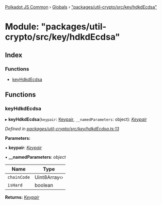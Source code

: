 [Polkadot JS Common](../README.md) › [Globals](../globals.md) › ["packages/util-crypto/src/key/hdkdEcdsa"](_packages_util_crypto_src_key_hdkdecdsa_.md)

# Module: "packages/util-crypto/src/key/hdkdEcdsa"

## Index

### Functions

* [keyHdkdEcdsa](_packages_util_crypto_src_key_hdkdecdsa_.md#keyhdkdecdsa)

## Functions

###  keyHdkdEcdsa

▸ **keyHdkdEcdsa**(`keypair`: [Keypair](../interfaces/_packages_util_crypto_src_types_.keypair.md), `__namedParameters`: object): *[Keypair](../interfaces/_packages_util_crypto_src_types_.keypair.md)*

*Defined in [packages/util-crypto/src/key/hdkdEcdsa.ts:13](https://github.com/polkadot-js/common/blob/a53008fd/packages/util-crypto/src/key/hdkdEcdsa.ts#L13)*

**Parameters:**

▪ **keypair**: *[Keypair](../interfaces/_packages_util_crypto_src_types_.keypair.md)*

▪ **__namedParameters**: *object*

Name | Type |
------ | ------ |
`chainCode` | Uint8Array‹› |
`isHard` | boolean |

**Returns:** *[Keypair](../interfaces/_packages_util_crypto_src_types_.keypair.md)*
